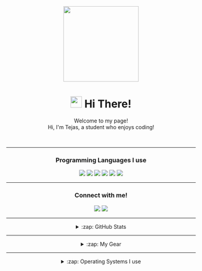 <div align='center'>
  <img src="https://capsule-render.vercel.app/api?type=waving&height=200&text=Tejas%20Git&fontAlign=75&fontAlignY=40&color=gradient" height="200"/>
  <h1><img src="https://emojis.slackmojis.com/emojis/images/1531849430/4246/blob-sunglasses.gif?1531849430" width="30"/> Hi There!</h1>
  <p></p>
  
  <p>Welcome to my page! </br> Hi, I'm Tejas, a student who enjoys coding!</p>
  <br>
  
  ---
  ### Programming Languages I use
  <div align='center'>
  <span><img src="https://img.shields.io/badge/HTML5-E34F26?style=for-the-badge&logo=html5&logoColor=white"/><span>
    <img src="https://img.shields.io/badge/Python-3776AB?style=for-the-badge&logo=python&logoColor=white"/>
    <img src="https://img.shields.io/badge/Go-00ADD8?style=for-the-badge&logo=go&logoColor=white"/>
    <img src="https://img.shields.io/badge/JavaScript-F7DF1E?style=for-the-badge&logo=javascript&logoColor=black"/>
    <img src="https://img.shields.io/badge/Swift-FA7343?style=for-the-badge&logo=swift&logoColor=white"/>
    <img src="https://img.shields.io/badge/CSS-239120?&style=for-the-badge&logo=css3&logoColor=white"/>
    
  ---
   ### Connect with me!
   <div align='center'>
   <span><img src="https://discord.c99.nl/widget/theme-4/787253679152562187.png"/><span>
     <img src="https://img.shields.io/twitter/follow/Tejaskathuria_?style=social">
     
  ---
   <details>
  <summary>:zap: GitHub Stats</summary>
  <br>
  <img align="left" alt="Tejas' GitHub Stats" src="https://github-readme-stats.vercel.app/api?username=TejasKathuria&theme=blue-green" />

</details>

 ---
   <details>
  <summary>:zap: My Gear</summary>
  <br>
  <img align="left" alt="Tejas' Gear" src="https://img.shields.io/badge/Windows-HP_Pavillion_15s-0078D6?style=for-the-badge&logo=windows&logoColor=white" />
  <img align="left" alt="Tejas' Gear" src="https://img.shields.io/badge/Intel-Core_i5_10th-0071C5?style=for-the-badge&logo=intel&logoColor=white" />

</details>

---
   <details>
  <summary>:zap: Operating Systems I use</summary>
  <br>
  <img src="https://img.shields.io/badge/Windows-0078D6?style=for-the-badge&logo=windows&logoColor=white"/>
  <img src="https://img.shields.io/badge/Ubuntu-E95420?style=for-the-badge&logo=ubuntu&logoColor=white"/>
  <img src="https://img.shields.io/badge/mac%20os-000000?style=for-the-badge&logo=apple&logoColor=white"/>
  <img src="https://img.shields.io/badge/iOS-000000?style=for-the-badge&logo=ios&logoColor=white"/>
  <img src="https://img.shields.io/badge/Android-3DDC84?style=for-the-badge&logo=android&logoColor=white"/>
</details>
   





















<!--
**TheOriginalTKT/TheOriginalTKT** is a ✨ _special_ ✨ repository because its `README.md` (this file) appears on your GitHub profile.

Here are some ideas to ge

- 🔭 I’m currently working on a Discord Bot
- 🌱 I’m currently learning ...
- 👯 I’m looking to collaborate on ...
- 🤔 I’m looking for help with ...
- 💬 Ask me about ...
- 📫 How to reach me: ...
- 😄 My Pronouns are He/Him
- ⚡ Fun fact: ...
-->
